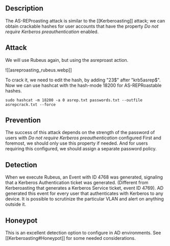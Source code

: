 ## Description

The AS-REProasting attack is similar to the [[Kerberoasting]] attack; we can obtain crackable hashes for user accounts that have the property _Do not require Kerberos preauthentication_ enabled.

## Attack

We will use Rubeus again, but using the asreproast action.

![[asreproasting_rubeus.webp]]

To crack it, we need to edit the hash, by adding "23\$" after "krb5asrep\$". Now we can use hashcat with the hash-mode 18200 for AS-REPRoastable hashes.
```shell-session
sudo hashcat -m 18200 -a 0 asrep.txt passwords.txt --outfile asrepcrack.txt --force
```

## Prevention

The success of this attack depends on the strength of the password of users with _Do not require Kerberos preauthentication_ configured
First and foremost, we should only use this property if needed. And for users requiring this configured, we should assign a separate password policy.

## Detection

When we execute Rubeus, an Event with ID 4768 was generated, signaling that a Kerberos Authentication ticket was generated. (Different from Kerberoasting that generates a Kerberos Service ticket, event ID 4769).
AD generated this event for every user that authenticates with Kerberos to any device. It is possible to scrutinize the particular VLAN and alert on anything outside it.

## Honeypot

This is an excellent detection option to configure in AD environments.
See [[Kerberoasting#Honeypot]] for some needed considerations.
